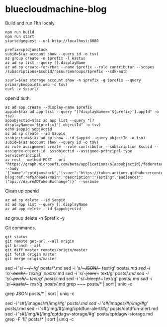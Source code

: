 # bluecloudmachine-blog

Build and run 11th localy.

~~~ text
npm run build
npm run start
startedgeguest --url http://localhost:8080
~~~

~~~ text
prefix=cptdjamstack
subid=$(az account show --query id -o tsv)
az group create -n $prefix -l eastus
az ad sp list --query [].displayName
az ad sp create-for-rbac --name $prefix --role contributor --scopes /subscriptions/$subid/resourceGroups/$prefix --sdk-auth
~~~

~~~ text
ssurl=$(az storage account show -n $prefix -g $prefix --query primaryEndpoints.web -o tsv)
curl -v $ssurl/
~~~

openid auth.

~~~ text
az ad app create --display-name $prefix
appid=$(az ad app list --query "[?displayName=='${prefix}'].appId" -o tsv)
appobjectid=$(az ad app list --query "[?displayName=='${prefix}'].objectId" -o tsv)
echo $appid $objectid
az ad sp create --id $appid
ssobjectid=$(az ad sp show --id $appid --query objectId -o tsv) 
subid=$(az account show --query id -o tsv)
az role assignment create --role contributor --subscription $subid --assignee-object-id  $ssobjectid --assignee-principal-type ServicePrincipal
az rest --method POST --uri "https://graph.microsoft.com/beta/applications/${appobjectid}/federatedIdentityCredentials" --body '{"name":"cptdjamstack","issuer":"https://token.actions.githubusercontent.com","subject":"repo:cpinotossi/bluecloudmachine-blog:ref:refs/heads/main","description":"Testing","audiences":["api://AzureADTokenExchange"]}' --verbose
~~~

Clean up openid

~~~ text
az ad sp delete --id $appid
az ad app list --query [].displayName
az ad app delete --id $appobjectid
~~~

az group delete -n $prefix -y






Git commands.

~~~ text
git status
git remote get-url --all origin
git branch --all
git diff master remotes/origin/master
git fetch origin master
git merge origin/master
~~~





sed -i 's/~~~~/~~~/g' posts/*.md
sed -i 's/~~~JSON/~~~ text/g' posts/*.md
sed -i 's/~~~bash/~~~ text/g' posts/*.md
sed -i 's/~~~json/~~~ text/g' posts/*.md
sed -i 's/~~~pwsh/~~~ text/g' posts/*.md
sed -i 's/~~~bicep/~~~ text/g' posts/*.md
sed -i 's/~~~kusto/~~~ text/g' posts/*.md
grep ~~~ posts/* | sort | uniq -c

grep JSON posts/* | sort | uniq -c

sed -i 's#(/images/#(/img/#g' posts/*.md
sed -i 's#(images/#(/img/#g' posts/*.md
sed -i 's#(/img/#(/img/cptdfun-alert/#g' posts/cptdfun-alert.md
sed -i 's#(/img/#(/img/cptdagw-storage/#g' posts/cptdagw-storage.md
grep -F '![' posts/* | sort | uniq -c



